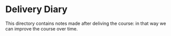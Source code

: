 # Delivery Diary

This directory contains notes made after deliving the course: in that way we can improve the course over time.